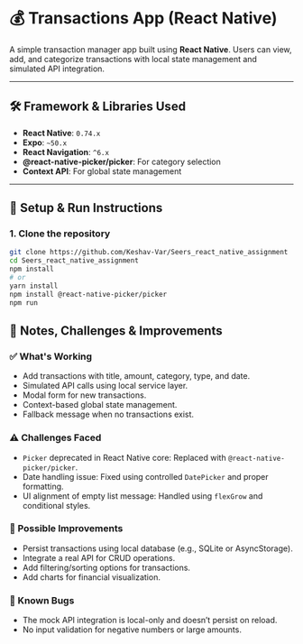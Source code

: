 # 💰 Transactions App (React Native)

A simple transaction manager app built using **React Native**. Users can view, add, and categorize transactions with local state management and simulated API integration.

---

## 🛠 Framework & Libraries Used

- **React Native**: `0.74.x`
- **Expo**: `~50.x`
- **React Navigation**: `^6.x`
- **@react-native-picker/picker**: For category selection
- **Context API**: For global state management

---

## 🚀 Setup & Run Instructions

### 1. Clone the repository

```bash
git clone https://github.com/Keshav-Var/Seers_react_native_assignment
cd Seers_react_native_assignment
npm install
# or
yarn install
npm install @react-native-picker/picker
npm run
```

## 🧠 Notes, Challenges & Improvements

### ✅ What's Working
- Add transactions with title, amount, category, type, and date.
- Simulated API calls using local service layer.
- Modal form for new transactions.
- Context-based global state management.
- Fallback message when no transactions exist.

### ⚠️ Challenges Faced
- `Picker` deprecated in React Native core: Replaced with `@react-native-picker/picker`.
- Date handling issue: Fixed using controlled `DatePicker` and proper formatting.
- UI alignment of empty list message: Handled using `flexGrow` and conditional styles.

### 🧹 Possible Improvements
- Persist transactions using local database (e.g., SQLite or AsyncStorage).
- Integrate a real API for CRUD operations.
- Add filtering/sorting options for transactions.
- Add charts for financial visualization.

### 🐞 Known Bugs
- The mock API integration is local-only and doesn’t persist on reload.
- No input validation for negative numbers or large amounts.
